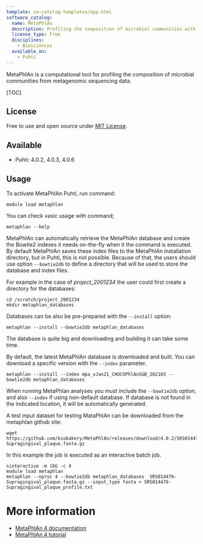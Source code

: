 ```yaml
---
template: sw-catalog-templates/app.html
software_catalog:
  name: MetaPhlAn
  description: Profiling the composition of microbial communities with metagenomic data
  license_type: Free
  disciplines:
    - Biosciences
  available_on:
    - Puhti
---
```




MetaPhlAn is a computational tool for profiling the composition of microbial communities from metagenomic sequencing data. 

[TOC]

## License

Free to use and open source under [MIT License](https://github.com/biobakery/MetaPhlAn2/blob/master/license.txt).

## Available

*   Puhti: 4.0.2, 4.0.3, 4.0.6

## Usage

To activate MetaPhlAn Puhti, run command:

```text
module load metaphlan
```

You can check vasic usage with command;

```text
metaphlan --help
```

MetaPhlAn can automatically retrieve the MetaPhlAn database and create the Bowtie2 
indexes it needs on-the-fly when it the command is executed. By default MetaPhlAn 
saves these index files to the MetaPhlAn installation directory, but in Puhti,
this is not possible. Because of that, the users should use option `--bowtie2db` 
to define a directory that will be used to store the database and index files. 
 
For example in the case of _project_2001234_ the user could first create a directory for the databases:

```text
cd /scratch/project_2001234
mkdir metaphlan_databases
```

Databases can be also be pre-prepared with the `--install` option:

```text
metaphlan --install --bowtie2db metaphlan_databases
```

The database is quite big and downloading and building it can take 
some time.

By default, the latest MetaPhlAn database is downloaded and built. You can download a specific version with the `--index` parameter.

```text
metaphlan --install --index mpa_vJan21_CHOCOPhlAnSGB_202103 --bowtie2db metaphlan_databases
```

When running MetaPhlan analyses you must include the `--bowtie2db` option, and also `--index`
if using non-default database. If database is not found in the indicated location, it will be automatically generated.

A test input dataset for testing MataPhlAn can be downloaded from the metaphlan github site:

```text
wget https://github.com/biobakery/MetaPhlAn/releases/download/4.0.2/SRS014476-Supragingival_plaque.fasta.gz
```

In this example the job is executed as an interactive batch job.

```text
sinteractive -m 16G -c 4
module load metaphlan
metaphlan --nproc 4 --bowtie2db metaphlan_databases  SRS014476-Supragingival_plaque.fasta.gz --input_type fasta > SRS014476-Supragingival_plaque_profile.txt
```

# More information
*   [MetaPhlAn 4 documentation](https://github.com/biobakery/MetaPhlAn/wiki/MetaPhlAn-4)
*   [MetaPhlAn 4 tutorial](https://github.com/biobakery/biobakery/wiki/metaphlan4)
